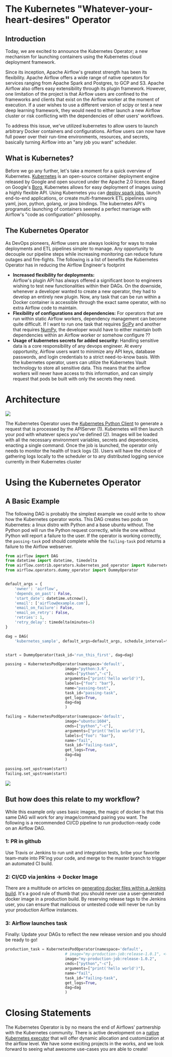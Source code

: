 # The Kubernetes "Whatever-your-heart-desires" Operator

## Introduction

Today, we are excited to announce the Kubernetes Operator; a new mechanism for launching containers using the Kubernetes cloud deployment framework. 

Since its inception, Apache Airflow's greatest strength has been its flexibility. Apache Airflow offers a wide range of native operators for services ranging from Apache Spark and Postgres, to GCP and S3. Apache Airflow also offers easy extensibility through its plugin framework. However, one limitation of the project is that Airflow users are confined to the frameworks and clients that exist on the Airflow worker at the moment of execution. If a user wishes to use a different version of scipy or test a new deep learning framework, they would need to either launch a new Airflow cluster or risk conflicting with the dependencies of other users' workflows. 

To address this issue, we've utilized kubernetes to allow users to launch arbitrary Docker containers and configurations. Airflow users can now have full power over their run-time environments, resources, and secrets, basically turning Airflow into an "any job you want" scheduler.

## What is Kubernetes?

Before we go any further, let's take a moment for a quick overview of Kubernetes. [Kubernetes](https://kubernetes.io/) is an open-source container deployment engine released by Google and open sourced under the Apache 2.0 licence. Based on Google's [Borg](http://blog.kubernetes.io/2015/04/borg-predecessor-to-kubernetes.html), Kubernetes allows for easy deployment of images using a highly flexible API. Using Kubernetes you can [deploy spark jobs](https://github.com/apache-spark-on-k8s/spark), launch end-to-end applications, or create multi-framework ETL pipelines using yaml, json, python, golang, or java bindings. The kubernetes API's programatic launching of containers seemed a perfect marriage with Airflow's "code as configuration" philosophy.

## The Kubernetes Operator

As DevOps pioneers, Airflow users are always looking for ways to make deployments and ETL pipelines simpler to manage. Any opportunity to decouple our pipeline steps while increasing monitoring can reduce future outages and fire-fights. The following is a list of benefits the Kubernetes Operator has in reducing the Airflow Engineer's footprint
* **Increased flexibility for deployments:**  
Airflow's plugin API has always offered a significant boon to engineers wishing to test new functionalities within their DAGs. On the downside, whenever a developer wanted to create a new operator, they had to develop an entirely new plugin. Now, any task that can be run within a Docker container is accessible through the exact same operator, with no extra Airflow code to maintain.
* **Flexibility of configurations and dependencies:** 
For operators that are run within static Airflow workers, dependency management can become quite difficult. If I want to run one task that requires [SciPy](https://www.scipy.org) and another that requires [NumPy](http://www.numpy.org), the developer would have to either maintain both dependencies within an Airflow worker or somehow configure ??
* **Usage of kubernetes secrets for added security:** 
Handling sensitive data is a core responsibility of any devops engineer. At every opportunity, Airflow users want to minimize any API keys, database passwords, and login credentials to a strict need-to-know basis. With the kubernetes operator, users can utilize the Kubernetes Vault technology to store all sensitive data. This means that the airflow workers will never have access to this information, and can simply request that pods be built with only the secrets they need.

# Architecture

<img src="architecture.png">

The Kubernetes Operator uses the [Kubernetes Python Client](https://github.com/kubernetes-client/python) to generate a request that is processed by the APIServer (1). Kubernetes will then launch your pod with whatever specs you've defined (2). Images will be loaded with all the necessary environment variables, secrets and dependencies, enacting a single command. Once the job is launched, the operator only needs to monitor the health of track logs (3). Users will have the choice of gathering logs locally to the scheduler or to any distributed logging service currently in their Kubernetes cluster

# Using the Kubernetes Operator

## A Basic Example

The following DAG is probably the simplest example we could write to show how the Kubernetes operator works. This DAG creates two pods on Kubernetes: a linux distro with Python and a base ubuntu without. The Python pod will run the Python request correctly, while the one without Python will report a failure to the user. If the operator is working correctly, the `passing-task` pod should complete while the `failing-task` pod returns a failure to the Airflow webserver.


```python
from airflow import DAG
from datetime import datetime, timedelta
from airflow.contrib.operators.kubernetes_pod_operator import KubernetesPodOperator
from airflow.operators.dummy_operator import DummyOperator


default_args = {
    'owner': 'airflow',
    'depends_on_past': False,
    'start_date': datetime.utcnow(),
    'email': ['airflow@example.com'],
    'email_on_failure': False,
    'email_on_retry': False,
    'retries': 1,
    'retry_delay': timedelta(minutes=5)
}

dag = DAG(
    'kubernetes_sample', default_args=default_args, schedule_interval=timedelta(minutes=10))


start = DummyOperator(task_id='run_this_first', dag=dag)

passing = KubernetesPodOperator(namespace='default',
                          image="python:3.6",
                          cmds=["python","-c"],
                          arguments=["print('hello world')"],
                          labels={"foo": "bar"},
                          name="passing-test",
                          task_id="passing-task",
                          get_logs=True,
                          dag=dag
                          )

failing = KubernetesPodOperator(namespace='default',
                          image="ubuntu:1604",
                          cmds=["python","-c"],
                          arguments=["print('hello world')"],
                          labels={"foo": "bar"},
                          name="fail",
                          task_id="failing-task",
                          get_logs=True,
                          dag=dag
                          )

passing.set_upstream(start)
failing.set_upstream(start)
```

<img src="image.png">

## But how does this relate to my workflow?

While this example only uses basic images, the magic of docker is that this same DAG will work for any image/command pairing you want. The following is a recommended CI/CD pipeline to run production-ready code on an Airflow DAG.

### 1: PR in github
Use Travis or Jenkins to run unit and integration tests, bribe your favorite team-mate into PR'ing your code, and merge to the master branch to trigger an automated CI build.

### 2: CI/CD via jenkins -> Docker Image

There are a multitude on articles on [generating docker files within a Jenkins build](https://getintodevops.com/blog/building-your-first-docker-image-with-jenkins-2-guide-for-developers). It's a good rule of thumb that you should never use a user-generated docker image in a production build. By reserving release tags to the Jenkins user, you can ensure that malicious or untested code will never be run by your production Airflow instances.

### 3: Airflow launches task 

Finally: Update your DAGs to reflect the new release version and you should be ready to go!

```python
production_task = KubernetesPodOperator(namespace='default',
                          # image="my-production-job:release-1.0.1", <-- old release
                          image="my-production-job:release-1.0.2",
                          cmds=["python","-c"],
                          arguments=["print('hello world')"],
                          name="fail",
                          task_id="failing-task",
                          get_logs=True,
                          dag=dag
                          )
```
                          
                          
# Closing Statements

The Kubernetes Operator is by no means the end of Airflows' partnership with the Kubernetes community. There is active development on a [native Kubernetes executor](https://github.com/apache/incubator-airflow/pull/2414) that will offer dynamic allocation and customization at the airflow level. We have some exciting projects in the works, and we look forward to seeing what awesome use-cases you are able to create!
